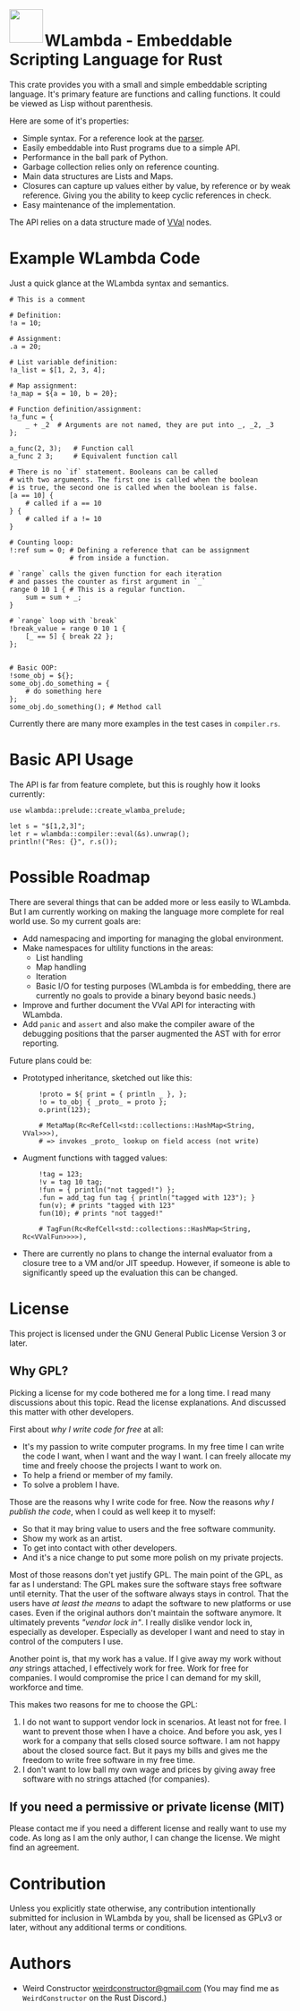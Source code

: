 <img align="left" width="60" height="60" src="http://m8geil.de/data/git/wlambda/res/wlambda_logo_60.png">

WLambda - Embeddable Scripting Language for Rust
================================================

This crate provides you with a small and simple embeddable
scripting language. It's primary feature are functions and calling
functions. It could be viewed as Lisp without parenthesis.

Here are some of it's properties:

- Simple syntax. For a reference look at the [parser](https://docs.rs/wlambda/newest/wlambda/parser/index.html).
- Easily embeddable into Rust programs due to a simple API.
- Performance in the ball park of Python.
- Garbage collection relies only on reference counting.
- Main data structures are Lists and Maps.
- Closures can capture up values either by value, by reference
  or by weak reference. Giving you the ability to keep cyclic
  references in check.
- Easy maintenance of the implementation.

The API relies on a data structure made of [VVal](https://docs.rs/wlambda/newest/wlambda/vval/index.html) nodes.

# Example WLambda Code

Just a quick glance at the WLambda syntax and semantics.

```wlambda
# This is a comment

# Definition:
!a = 10;

# Assignment:
.a = 20;

# List variable definition:
!a_list = $[1, 2, 3, 4];

# Map assignment:
!a_map = ${a = 10, b = 20};

# Function definition/assignment:
!a_func = {
    _ + _2  # Arguments are not named, they are put into _, _2, _3
};

a_func(2, 3);   # Function call
a_func 2 3;     # Equivalent function call

# There is no `if` statement. Booleans can be called
# with two arguments. The first one is called when the boolean
# is true, the second one is called when the boolean is false.
[a == 10] {
    # called if a == 10
} {
    # called if a != 10
}

# Counting loop:
!:ref sum = 0; # Defining a reference that can be assignment
               # from inside a function.

# `range` calls the given function for each iteration
# and passes the counter as first argument in `_`
range 0 10 1 { # This is a regular function.
    sum = sum + _;
}

# `range` loop with `break`
!break_value = range 0 10 1 {
    [_ == 5] { break 22 };
};


# Basic OOP:
!some_obj = ${};
some_obj.do_something = {
    # do something here
};
some_obj.do_something(); # Method call
```

Currently there are many more examples in the test cases in `compiler.rs`.

# Basic API Usage

The API is far from feature complete, but this is roughly
how it looks currently:

```
use wlambda::prelude::create_wlamba_prelude;

let s = "$[1,2,3]";
let r = wlambda::compiler::eval(&s).unwrap();
println!("Res: {}", r.s());
```

# Possible Roadmap

There are several things that can be added more or less easily to
WLambda. But I am currently working on making the language more
complete for real world use. So my current goals are:

- Add namespacing and importing for managing the global environment.
- Make namespaces for ultility functions in the areas:
    - List handling
    - Map handling
    - Iteration
    - Basic I/O for testing purposes
      (WLambda is for embedding, there are currently no goals
       to provide a binary beyond basic needs.)
- Improve and further document the VVal API for interacting with WLambda.
- Add `panic` and `assert` and also make the compiler aware of
  the debugging positions that the parser augmented the AST with for
  error reporting.

Future plans could be:

- Prototyped inheritance, sketched out like this:

    ```wlambda
        !proto = ${ print = { println _ }, };
        !o = to_obj { _proto_ = proto };
        o.print(123);

        # MetaMap(Rc<RefCell<std::collections::HashMap<String, VVal>>>),
        # => invokes _proto_ lookup on field access (not write)
    ```

- Augment functions with tagged values:

    ```wlambda
        !tag = 123;
        !v = tag 10 tag;
        !fun = { println("not tagged!") };
        .fun = add_tag fun tag { println("tagged with 123"); }
        fun(v); # prints "tagged with 123"
        fun(10); # prints "not tagged!"

        # TagFun(Rc<RefCell<std::collections::HashMap<String, Rc<VValFun>>>>),
    ```

- There are currently no plans to change the internal evaluator
from a closure tree to a VM and/or JIT speedup.
However, if someone is able to significantly speed up the
evaluation this can be changed.

# License

This project is licensed under the GNU General Public License Version 3 or
later.

## Why GPL?

Picking a license for my code bothered me for a long time. I read many
discussions about this topic. Read the license explanations. And discussed
this matter with other developers.

First about _why I write code for free_ at all:

- It's my passion to write computer programs. In my free time I can
write the code I want, when I want and the way I want. I can freely
allocate my time and freely choose the projects I want to work on.
- To help a friend or member of my family.
- To solve a problem I have.

Those are the reasons why I write code for free. Now the reasons
_why I publish the code_, when I could as well keep it to myself:

- So that it may bring value to users and the free software community.
- Show my work as an artist.
- To get into contact with other developers.
- And it's a nice change to put some more polish on my private projects.

Most of those reasons don't yet justify GPL. The main point of the GPL, as far
as I understand: The GPL makes sure the software stays free software until
eternity. That the user of the software always stays in control. That the users
have _at least the means_ to adapt the software to new platforms or use cases.
Even if the original authors don't maintain the software anymore.
It ultimately prevents _"vendor lock in"_. I really dislike vendor lock in,
especially as developer. Especially as developer I want and need to stay
in control of the computers I use.

Another point is, that my work has a value. If I give away my work without
_any_ strings attached, I effectively work for free. Work for free for
companies. I would compromise the price I can demand for my skill, workforce
and time.

This makes two reasons for me to choose the GPL:

1. I do not want to support vendor lock in scenarios. At least not for free.
   I want to prevent those when I have a choice.
   And before you ask, yes I work for a company that sells closed source
   software. I am not happy about the closed source fact.
   But it pays my bills and gives me the freedom to write free software
   in my free time.
2. I don't want to low ball my own wage and prices by giving away free software
   with no strings attached (for companies).

## If you need a permissive or private license (MIT)

Please contact me if you need a different license and really want to use
my code. As long as I am the only author, I can change the license.
We might find an agreement.

# Contribution

Unless you explicitly state otherwise, any contribution intentionally submitted
for inclusion in WLambda by you, shall be licensed as GPLv3 or later,
without any additional terms or conditions.

# Authors

* Weird Constructor <weirdconstructor@gmail.com>
  (You may find me as `WeirdConstructor` on the Rust Discord.)
